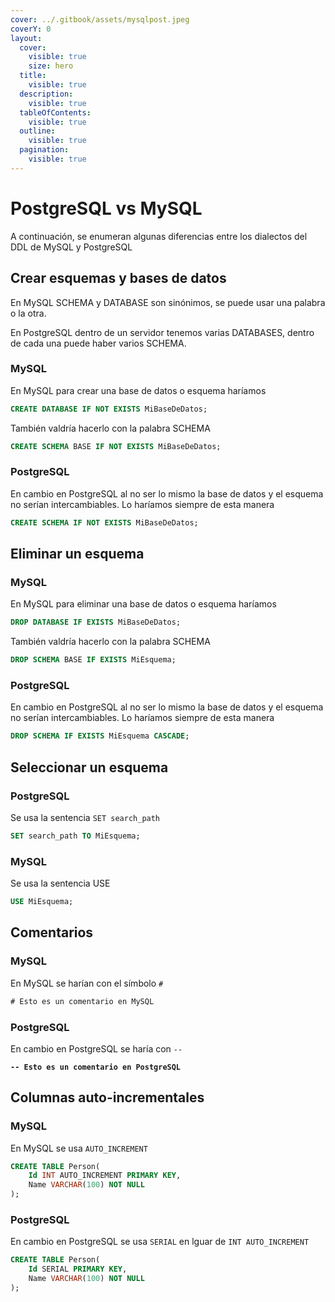 ```yaml
---
cover: ../.gitbook/assets/mysqlpost.jpeg
coverY: 0
layout:
  cover:
    visible: true
    size: hero
  title:
    visible: true
  description:
    visible: true
  tableOfContents:
    visible: true
  outline:
    visible: true
  pagination:
    visible: true
---
```


# PostgreSQL vs MySQL

A continuación, se enumeran algunas diferencias entre los dialectos del DDL de MySQL y PostgreSQL

## Crear esquemas y bases de datos

En MySQL SCHEMA y DATABASE son sinónimos, se puede usar una palabra o la otra.

En PostgreSQL dentro de un servidor tenemos varias DATABASES, dentro de cada una puede haber varios SCHEMA.

### MySQL

En MySQL para crear una base de datos o esquema haríamos

```sql
CREATE DATABASE IF NOT EXISTS MiBaseDeDatos;
```

También valdría hacerlo con la palabra SCHEMA

```sql
CREATE SCHEMA BASE IF NOT EXISTS MiBaseDeDatos;
```

### PostgreSQL

En cambio en PostgreSQL al no ser lo mismo la base de datos y el esquema no serían intercambiables. Lo haríamos siempre de esta manera

```sql
CREATE SCHEMA IF NOT EXISTS MiBaseDeDatos;
```

## Eliminar un esquema

### MySQL

En MySQL para eliminar una base de datos o esquema haríamos

```sql
DROP DATABASE IF EXISTS MiBaseDeDatos;
```

También valdría hacerlo con la palabra SCHEMA

```sql
DROP SCHEMA BASE IF EXISTS MiEsquema;
```

### PostgreSQL

En cambio en PostgreSQL al no ser lo mismo la base de datos y el esquema no serían intercambiables. Lo haríamos siempre de esta manera

```sql
DROP SCHEMA IF EXISTS MiEsquema CASCADE;
```

## Seleccionar un esquema

### PostgreSQL

Se usa la sentencia `SET search_path`

```sql
SET search_path TO MiEsquema;
```

### MySQL

Se usa la sentencia USE

```sql
USE MiEsquema;
```

## Comentarios

### MySQL

En MySQL se harían con el símbolo `#`

```sql
# Esto es un comentario en MySQL
```

### PostgreSQL

En cambio en PostgreSQL se haría con `--`

<pre class="language-sql"><code class="lang-sql"><strong>-- Esto es un comentario en PostgreSQL
</strong></code></pre>

## Columnas auto-incrementales

### MySQL

En MySQL se usa `AUTO_INCREMENT`

```sql
CREATE TABLE Person(
    Id INT AUTO_INCREMENT PRIMARY KEY,
    Name VARCHAR(100) NOT NULL
);
```

### PostgreSQL

En cambio en PostgreSQL se usa `SERIAL` en lguar de `INT AUTO_INCREMENT`

```sql
CREATE TABLE Person(
    Id SERIAL PRIMARY KEY,
    Name VARCHAR(100) NOT NULL
);
```

